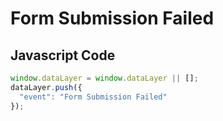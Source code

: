 # Form Submission Failed

### 

## Javascript Code
```js
window.dataLayer = window.dataLayer || [];
dataLayer.push({
  "event": "Form Submission Failed"
});
```








